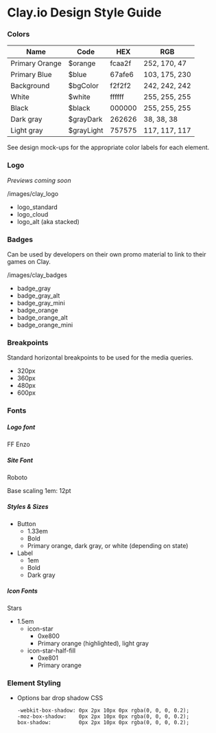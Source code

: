 # Clay.io Design Style Guide

### Colors
Name          | Code       | HEX    | RGB
--------------|------------|--------|--------------
Primary Orange| $orange    | fcaa2f | 252, 170, 47
Primary Blue  | $blue      | 67afe6 | 103, 175, 230
Background    | $bgColor   | f2f2f2 | 242, 242, 242
White         | $white     | ffffff | 255, 255, 255
Black         | $black     | 000000 | 255, 255, 255
Dark gray     | $grayDark  | 262626 | 38, 38, 38
Light gray    | $grayLight | 757575 | 117, 117, 117

See design mock-ups for the appropriate color labels for each element.

### Logo
*Previews coming soon*  

  /images/clay_logo

- logo_standard
- logo_cloud
- logo_alt (aka stacked)

### Badges
Can be used by developers on their own promo material to link to their games on Clay.  

  /images/clay_badges

- badge_gray
- badge_gray_alt
- badge_gray_mini
- badge_orange
- badge_orange_alt
- badge_orange_mini

### Breakpoints
Standard horizontal breakpoints to be used for the media queries.
- 320px
- 360px
- 480px
- 600px  

### Fonts

##### Logo font

FF Enzo

##### Site Font

Roboto

Base scaling 1em: 12pt

##### Styles & Sizes
- Button
  - 1.33em
  - Bold
  - Primary orange, dark gray, or white (depending on state)  
- Label
  - 1em
  - Bold
  - Dark gray


##### Icon Fonts

Stars
- 1.5em
  - icon-star
    - 0xe800
    - Primary orange (highlighted), light gray
  - icon-star-half-fill
    - 0xe801
    - Primary orange

### Element Styling

- Options bar drop shadow CSS  

  ```
  -webkit-box-shadow: 0px 2px 10px 0px rgba(0, 0, 0, 0.2);
  -moz-box-shadow:    0px 2px 10px 0px rgba(0, 0, 0, 0.2);
  box-shadow:         0px 2px 10px 0px rgba(0, 0, 0, 0.2);
  ```

